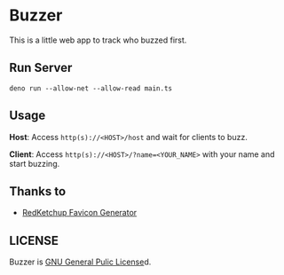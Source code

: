 # Buzzer

This is a little web app to track who buzzed first.

## Run Server

```
deno run --allow-net --allow-read main.ts
```

## Usage

**Host**: Access `http(s)://<HOST>/host` and wait for clients to buzz.

**Client**: Access `http(s)://<HOST>/?name=<YOUR_NAME>` with your name and start buzzing.

## Thanks to

* [RedKetchup Favicon Generator](https://redketchup.io/favicon-generator)

## LICENSE

Buzzer is [GNU General Pulic License](./LICENSE)d.

